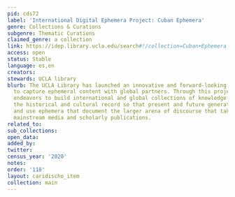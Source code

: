```yaml
---
pid: cds72
label: 'International Digital Ephemera Project: Cuban Ephemera'
genre: Collections & Curations
subgenre: Thematic Curations
claimed_genre: a collection
link: https://idep.library.ucla.edu/search#!/collection=Cuban+Ephemera
access: open
status: Stable
language: es,en
creators:
stewards: UCLA library
blurb: The UCLA Library has launched an innovative and forward-looking initiative
  to capture ephemeral content with global partners. Through this project, UCLA Library
  endeavors to build international and global collections of knowledge and to preserve
  the historical and cultural record so that present and future generations can access
  and use ephemera that document the larger arena of discourse that takes place alongside
  mainstream media and scholarly publications.
related_to:
sub_collections:
open_data:
added_by:
twitter:
census_year: '2020'
notes:
order: '118'
layout: caridischo_item
collection: main
---
```

